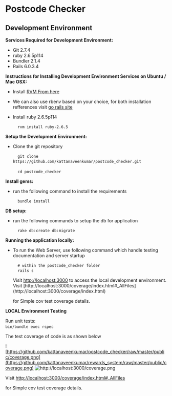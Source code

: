 Postcode Checker
=========

## Development Environment

__Services Required for Development Environment:__
- Git 2.7.4
- ruby 2.6.5p114
- Bundler 2.1.4
- Rails 6.0.3.4


__Instructions for Installing Development Environment Services on Ubuntu / Mac OSX:__

- Install [RVM From here](https://rvm.io/rvm/install)
- We can also use rbenv based on your choice, for both installation refferences visit [go rails site](https://gorails.com/setup/)


- Install ruby 2.6.5p114

		rvm install ruby-2.6.5

__Setup the Development Environment:__

- Clone the git repository

		git clone https://github.com/kattanaveenkumar/postcode_checker.git

		cd postcode_checker

__Install gems:__        

- run the following command to install the requirements

		bundle install

__DB setup:__ 

- run the following commands to setup the db for application

		rake db:create db:migrate

__Running the application locally:__

- To run the Web Server, use following command which handle testing documentation and server startup

		# within the postcode_checker folder
		rails s

	Visit [http://localhost:3000](http://localhost:3000) to access the local development environment.
	Visit [http://localhost:3000/coverage/index.html#_AllFiles]
	(http://localhost:3000/coverage/index.html) 
	
	for Simple cov test coverage details.
    

__LOCAL Environment Testing__  

Run unit tests:  
`bin/bundle exec rspec`

The test coverage of code is as shown below

![https://github.com/kattanaveenkumar/postcode_checker/raw/master/public/coverage.png](https://github.com/kattanaveenkumar/rewards_system/raw/master/public/coverage.png)
![http://localhost:3000/coverage.png](http://localhost:3000/coverage.png)
 	
Visit [http://localhost:3000/coverage/index.html#_AllFiles](http://localhost:3000/coverage/index.html)
	  
for Simple cov test coverage details.
